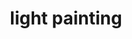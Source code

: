 ---
title: "light painting"
id: tag.id
permalink: "/tags/light%20painting"
videos: [900,1739,1740]
---